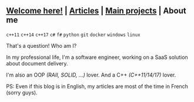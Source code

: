 ## [Welcome here!](index.md) | [Articles](articles.md) | [Main projects](projects.md) | About me
`c++11` `c++14` `c++17` `c#` `f#` `python` `git` `docker` `windows` `linux`


That's a question! Who am I?

In my professional life, I'm a software engineer, working on a SaaS solution about document delivery.

I'm also an OOP *(RAII, SOLID, ...)* lover. And a C++ *(C++11/14/17)* lover. 

PS: Even if this blog is in English, my articles are most of the time in French (sorry guys).
